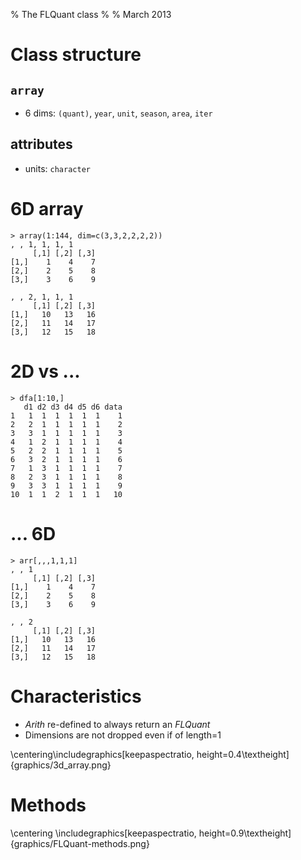 % The FLQuant class
% 
% March 2013

# Class structure

## `array`
* 6 dims: `(quant)`, `year`, `unit`, `season`, `area`, `iter`

## attributes
* units: `character`

# 6D array
	> array(1:144, dim=c(3,3,2,2,2,2))
	, , 1, 1, 1, 1
	     [,1] [,2] [,3]
	[1,]    1    4    7
	[2,]    2    5    8
	[3,]    3    6    9
	
	, , 2, 1, 1, 1
	     [,1] [,2] [,3]
	[1,]   10   13   16
	[2,]   11   14   17
	[3,]   12   15   18

# 2D vs ...
	> dfa[1:10,]
	   d1 d2 d3 d4 d5 d6 data
	1   1  1  1  1  1  1    1
	2   2  1  1  1  1  1    2
	3   3  1  1  1  1  1    3
	4   1  2  1  1  1  1    4
	5   2  2  1  1  1  1    5
	6   3  2  1  1  1  1    6
	7   1  3  1  1  1  1    7
	8   2  3  1  1  1  1    8
	9   3  3  1  1  1  1    9
	10  1  1  2  1  1  1   10

# ... 6D

	> arr[,,,1,1,1]
	, , 1
	     [,1] [,2] [,3]
	[1,]    1    4    7
	[2,]    2    5    8
	[3,]    3    6    9
	
	, , 2
	     [,1] [,2] [,3]
	[1,]   10   13   16
	[2,]   11   14   17
	[3,]   12   15   18


# Characteristics

- *Arith* re-defined to always return an *FLQuant*
- Dimensions are not dropped even if of length=1

\centering\includegraphics[keepaspectratio, height=0.4\textheight]{graphics/3d_array.png}

# Methods
\centering
\includegraphics[keepaspectratio, height=0.9\textheight]{graphics/FLQuant-methods.png}


